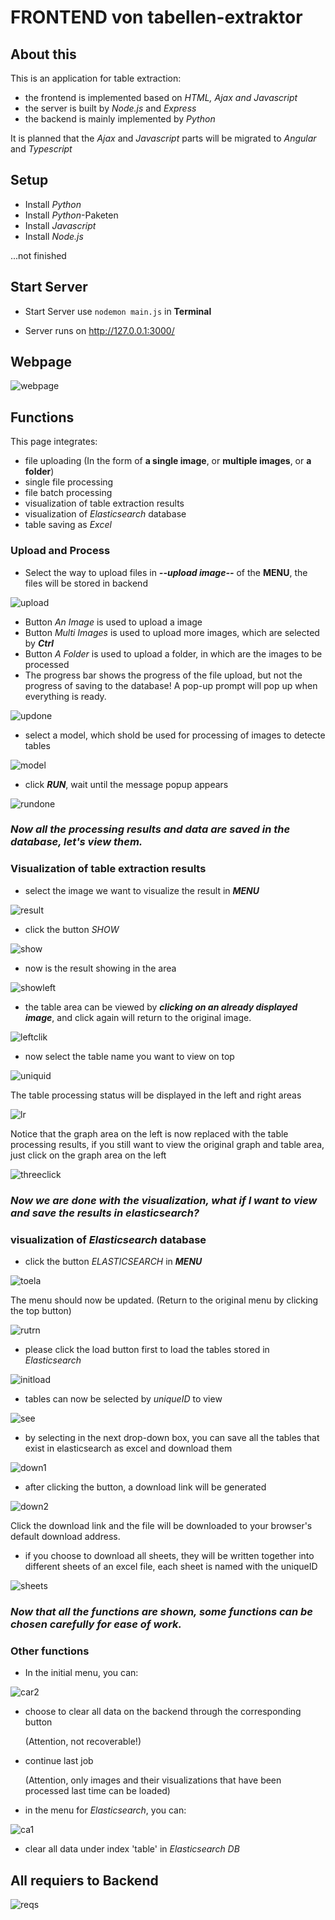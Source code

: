 # FRONTEND von tabellen-extraktor
## About this

This is an application for table extraction:
- the frontend is implemented based on _HTML, Ajax and Javascript_
- the server is built by _Node.js_ and _Express_ 
- the backend is mainly implemented by _Python_

It is planned that the _Ajax_ and _Javascript_ parts will be migrated to _Angular_ and _Typescript_

## Setup

- Install *Python*
- Install *Python*-Paketen
- Install *Javascript*
- Install *Node.js*

...not finished

## Start Server

- Start Server use `nodemon main.js` in **Terminal**

- Server runs on http://127.0.0.1:3000/

## Webpage

![webpage](bild/webpage.jpg)

## Functions
This page integrates:
- file uploading (In the form of **a single image**, or **multiple images**, or **a folder**)
- single file processing
- file batch processing
- visualization of table extraction results
- visualization of _Elasticsearch_ database
- table saving as _Excel_

### Upload and Process

- Select the way to upload files in **_--upload image--_** of the **MENU**, the files will be stored in backend

![upload](bild/upload.jpg)

   - Button _An Image_ is used to upload a image
   - Button _Multi Images_ is used to upload more images, which are selected by **_Ctrl_**
   - Button _A Folder_ is used to upload a folder, in which are the images to be processed
   - The progress bar shows the progress of the file upload, but not the progress of saving to the database! A pop-up prompt will pop up when everything is ready.

![updone](bild/updone.jpg)

- select a model, which shold be used for processing of images to detecte tables

![model](bild/model.jpg)

- click **_RUN_**, wait until the message popup appears

![rundone](bild/rundone.jpg)

### _Now all the processing results and data are saved in the database, let's view them._

### Visualization of table extraction results

- select the image we want to visualize the result in **_MENU_** 

![result](bild/result.jpg)

- click the button _SHOW_

![show](bild/show.jpg)

- now is the result showing in the area

![showleft](bild/leftshow.jpg)

- the table area can be viewed by **_clicking on an already displayed image_**, and click again will return to the original image.

![leftclik](bild/leftclick.gif)

- now select the table name you want to view on top

![uniquid](bild/uniqueid.jpg)

The table processing status will be displayed in the left and right areas

![lr](bild/showtable.jpg)

  Notice that the graph area on the left is now replaced with the table processing results, if you still want to view the original graph and table area, just click on the graph area on the left

  ![threeclick](bild/threeclick.gif)

### _Now we are done with the visualization, what if I want to view and save the results in elasticsearch?_ ###

### visualization of _Elasticsearch_ database
- click the button _ELASTICSEARCH_ in **_MENU_**

![toela](bild/toela.jpg)

The menu should now be updated.
(Return to the original menu by clicking the top button)

![rutrn](bild/return.jpg)

- please click the load button first to load the tables stored in _Elasticsearch_

![initload](bild/inintload.jpg)

- tables can now be selected by _uniqueID_ to view

![see](bild/seleundsee.jpg)

- by selecting in the next drop-down box, you can save all the tables that exist in elasticsearch as excel and download them

![down1](bild/seleunddown.jpg)

- after clicking the button, a download link will be generated

![down2](bild/selunddown2.jpg)

Click the download link and the file will be downloaded to your browser's default download address.

- if you choose to download all sheets, they will be written together into different sheets of an excel file, each sheet is named with the uniqueID

![sheets](bild/exceltable.jpg)


### **_Now that all the functions are shown, some functions can be chosen carefully for ease of work._**

### Other functions
- In the initial menu, you can:

![car2](bild/caref2.jpg)

  - choose to clear all data on the backend through the corresponding button 
  
     (Attention, not recoverable!)
  - continue last job
     
     (Attention, only images and their visualizations that have been processed last time can be loaded)

  

- in the menu for _Elasticsearch_, you can:

![ca1](bild/ca1.jpg)

  - clear all data under index 'table' in _Elasticsearch DB_


## All requiers to Backend

![reqs](bild/reqs.jpg)

